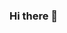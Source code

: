 ### Hi there 👋

<!--
**aniljaangra/aniljaangra** is a ✨ _special_ ✨ repository because its `README.md` (this file) appears on your GitHub profile.

As a seasoned software architect and technical leader, I excel in architecting robust solutions, optimizing performance, and driving innovation in a global context. My career highlights include:

🏗️ Architectural Visionary: I'm dedicated to shaping the architectural landscape of software systems, crafting scalable, resilient solutions with a worldwide perspective.

🚀 Performance Optimization Expert: I'm passionate about enhancing software performance. My expertise lies in identifying bottlenecks, fine-tuning code, and proposing architectural improvements to maximize efficiency.

🌐 Global-scale Solutions: I specialize in crafting comprehensive architectural solutions that span multiple layers of software infrastructure, factoring in diverse considerations such as data storage, networking, and user interfaces.

👥 Team Leadership: I've successfully managed globally distributed teams of up to 10 developers, ensuring the on-time delivery of features and A/B tests aligned with quarterly goals.

💡 Coding Excellence Champion: I maintain a vigilant eye on coding best practices and architectural guidelines, fostering a culture of excellence among my teams.

🤝 Business-Development Liaison: I bridge the gap between Business Product Management and Development, translating business needs into actionable solutions and transforming innovative ideas into tangible software outcomes.

🌟 Strategic Collaborator: My ability to collaborate closely with senior management and UX teams adds significant value to projects at all stages of the development lifecycle.

🆘 Point-of-Escalation: I'm the go-to resource for immediate attention to critical issues, ensuring successful deployment.

If you're seeking an experienced leader who can drive architectural excellence, optimize performance, and turn business ideas into reality, let's connect and explore opportunities together.

- 🔭 I’m currently working on ...
- 🌱 I’m currently learning ...
- 👯 I’m looking to collaborate on ...
- 🤔 I’m looking for help with ...
- 💬 Ask me about ...
- 📫 How to reach me: ...
- 😄 Pronouns: ...
- ⚡ Fun fact: ...
-->
